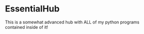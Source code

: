 # EssentialHub
This is a somewhat advanced hub with ALL of my python programs contained inside of it!
